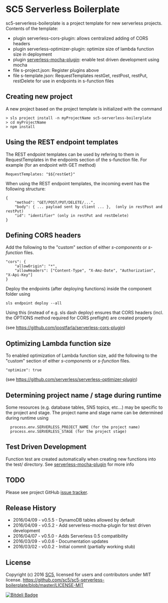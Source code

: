 # SC5 Serverless Boilerplate

sc5-serverless-boilerplate is a project template for new serverless projects. Contents of the template:
* plugin serverless-cors-plugin: allows centralized adding of CORS headers
* plugin serverless-optimizer-plugin: optimize size of lambda function size in deployment
* plugin [serverless-mocha-plugin](https://github.com/SC5/serverless-mocha-plugin): enable test driven development using mocha
* file s-project.json: Register plugins above
* file s-template.json: RequestTemplates restGet, restPost, restPut, restDelete for use in endpoints in s-function files

## Creating new project

A new project based on the project template is initialized with the command

```
> sls project install -n myProjectName sc5-serverless-boilerplate
> cd myProjectName
> npm install
```

## Using the REST endpoint templates

The REST endpoint templates can be used by refering to them in RequestTemplates in the endpoints section of the s-function file.
For example (for an endpoint with GET method)

```
RequestTemplates: "$${restGet}"
```

When using the REST endpoint templates, the incoming event has the following structure:
```
{
    "method": "GET/POST/PUT/DELETE/...",
    "body": { ... payload sent by client ... },  (only in restPost and restPut)
    "id": "identifier" (only in restPut and restDelete)
}
```

## Defining CORS headers

Add the following to the "custom" section of either _s-components_ or _s-function_ files.

```
"cors": {
    "allowOrigin": "*",
    "allowHeaders": ["Content-Type", "X-Amz-Date", "Authorization", "X-Api-Key"]
}
```

Deploy the endpoints (after deploying functions) inside the component folder using
```
sls endpoint deploy --all
```
Using this (instead of e.g. sls dash deploy) ensures that CORS headers (incl. the OPTIONS method
required for CORS preflight) are created properly

(see https://github.com/joostfarla/serverless-cors-plugin)

## Optimizing Lambda function size

To enabled optimization of Lambda function size, add the following to the "custom" section of
either _s-components_ or _s-function_ files.

```
"optimize": true
```
(see https://github.com/serverless/serverless-optimizer-plugin)

## Determining project name / stage during runtime

Some resources (e.g. database tables, SNS topics, etc...) may be specific to the project and stage.
The project name and stage name can be determined during runtime using
```
  process.env.SERVERLESS_PROJECT_NAME (for the project name)
  process.env.SERVERLESS_STAGE (for the project stage)
```

## Test Driven Development

Function test are created automatically when creating new functions into the test/ directory.
See [serverless-mocha-plugin](https://github.com/SC5/serverless-mocha-plugin) for more info


## TODO

Please see project GitHub [issue tracker](https://github.com/SC5/sc5-serverless-boilerplate/issues).

## Release History

* 2016/04/09 - v0.5.5 - DynamoDB tables allowed by default
* 2016/04/09 - v0.5.2 - Add serverless-mocha-plugin for test driven development
* 2016/04/07 - v0.5.0 - Adds Serverless 0.5 compatibility
* 2016/03/09 - v0.0.6 - Documentation updates
* 2016/03/02 - v0.0.2 - Initial commit (partially working stub)

## License

Copyright (c) 2016 [SC5](http://sc5.io/), licensed for users and contributors under MIT license.
https://github.com/sc5/sc5-serverless-boilerplate/blob/master/LICENSE-MIT


[![Bitdeli Badge](https://d2weczhvl823v0.cloudfront.net/SC5/sc5-serverless-boilerplate/trend.png)](https://bitdeli.com/free "Bitdeli Badge")
